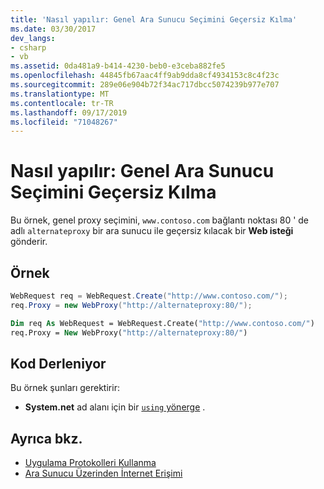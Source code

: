 ```yaml
---
title: 'Nasıl yapılır: Genel Ara Sunucu Seçimini Geçersiz Kılma'
ms.date: 03/30/2017
dev_langs:
- csharp
- vb
ms.assetid: 0da481a9-b414-4230-beb0-e3ceba882fe5
ms.openlocfilehash: 44845fb67aac4ff9ab9dda8cf4934153c8c4f23c
ms.sourcegitcommit: 289e06e904b72f34ac717dbcc5074239b977e707
ms.translationtype: MT
ms.contentlocale: tr-TR
ms.lasthandoff: 09/17/2019
ms.locfileid: "71048267"
---
```

# <a name="how-to-override-a-global-proxy-selection"></a>Nasıl yapılır: Genel Ara Sunucu Seçimini Geçersiz Kılma
Bu örnek, genel proxy seçimini, `www.contoso.com` bağlantı noktası 80 ' de adlı `alternateproxy` bir ara sunucu ile geçersiz kılacak bir **Web isteği** gönderir.  
  
## <a name="example"></a>Örnek  
  
```csharp  
WebRequest req = WebRequest.Create("http://www.contoso.com/");  
req.Proxy = new WebProxy("http://alternateproxy:80/");  
```  
  
```vb  
Dim req As WebRequest = WebRequest.Create("http://www.contoso.com/")  
req.Proxy = New WebProxy("http://alternateproxy:80/")  
```  
  
## <a name="compiling-the-code"></a>Kod Derleniyor  
 Bu örnek şunları gerektirir:  
  
- **System.net** ad alanı için bir [ `using` yönerge](../../csharp/language-reference/keywords/using-directive.md) .  
  
## <a name="see-also"></a>Ayrıca bkz.

- [Uygulama Protokolleri Kullanma](using-application-protocols.md)
- [Ara Sunucu Üzerinden İnternet Erişimi](accessing-the-internet-through-a-proxy.md)
